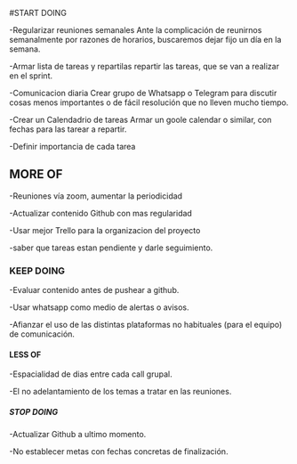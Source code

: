 #START DOING

-Regularizar reuniones semanales
Ante la complicación de reunirnos semanalmente por razones de horarios, buscaremos dejar fijo un día en la semana.

-Armar lista de tareas y repartilas
repartir las tareas, que se van a realizar en el sprint.

-Comunicacion diaria
Crear grupo de Whatsapp o Telegram para discutir cosas menos importantes o de fácil resolución que no lleven mucho tiempo.

-Crear un Calendadrio de tareas
Armar un goole calendar o similar, con fechas para las tarear a repartir.

-Definir importancia de cada tarea


## MORE OF

-Reuniones vía zoom, aumentar la periodicidad

-Actualizar contenido Github con mas regularidad

-Usar mejor Trello para la organizacion del proyecto

-saber que tareas estan pendiente y darle seguimiento.

### KEEP DOING

-Evaluar contenido antes de pushear a github.

-Usar whatsapp como medio de alertas o avisos.

-Afianzar el uso de las distintas plataformas no habituales (para el equipo) de comunicación.


#### LESS OF

-Espacialidad de dias entre cada call grupal.

-El no adelantamiento de los temas a tratar en las reuniones.

##### STOP DOING

-Actualizar Github a ultimo momento.

-No establecer metas con fechas concretas de finalización.
